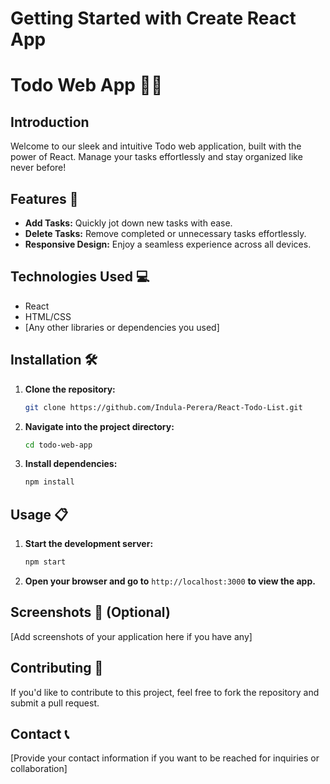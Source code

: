 # Getting Started with Create React App

# Todo Web App 📝✨

## Introduction
Welcome to our sleek and intuitive Todo web application, built with the power of React. Manage your tasks effortlessly and stay organized like never before!

## Features 🚀
- **Add Tasks:** Quickly jot down new tasks with ease.
- **Delete Tasks:** Remove completed or unnecessary tasks effortlessly.
- **Responsive Design:** Enjoy a seamless experience across all devices.

## Technologies Used 💻
- React
- HTML/CSS
- [Any other libraries or dependencies you used]

## Installation 🛠️
1. **Clone the repository:**
    ```bash
    git clone https://github.com/Indula-Perera/React-Todo-List.git
    ```
2. **Navigate into the project directory:**
    ```bash
    cd todo-web-app
    ```
3. **Install dependencies:**
    ```bash
    npm install
    ```

## Usage 📋
1. **Start the development server:**
    ```bash
    npm start
    ```
2. **Open your browser and go to** `http://localhost:3000` **to view the app.**

## Screenshots 📸 (Optional)
[Add screenshots of your application here if you have any]

## Contributing 🤝
If you'd like to contribute to this project, feel free to fork the repository and submit a pull request.

## Contact 📞
[Provide your contact information if you want to be reached for inquiries or collaboration]
